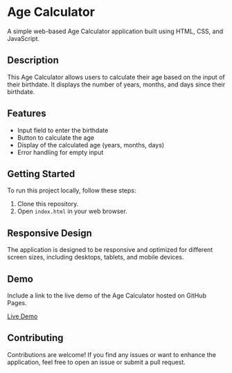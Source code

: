 # Age Calculator

A simple web-based Age Calculator application built using HTML, CSS, and JavaScript.

## Description

This Age Calculator allows users to calculate their age based on the input of their birthdate. It displays the number of years, months, and days since their birthdate.

## Features

- Input field to enter the birthdate
- Button to calculate the age
- Display of the calculated age (years, months, days)
- Error handling for empty input

## Getting Started

To run this project locally, follow these steps:

1. Clone this repository.
2. Open `index.html` in your web browser.


## Responsive Design

The application is designed to be responsive and optimized for different screen sizes, including desktops, tablets, and mobile devices.

## Demo

Include a link to the live demo of the Age Calculator hosted on GitHub Pages.

[Live Demo](add-your-github-pages-link-here)

## Contributing

Contributions are welcome! If you find any issues or want to enhance the application, feel free to open an issue or submit a pull request.


